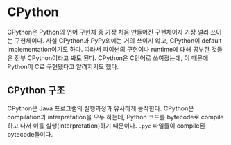 # CPython

CPython은 Python의 언어 구현체 중 가장 처음 만들어진 구현체이자 가장 널리 쓰이는 구현체이다.
사실 CPython과 PyPy외에는 거의 쓰이지 않고, CPython이 default implementation이기도 하다.
따라서 파이썬의 구현이나 runtime에 대해 공부한 것들은 전부 CPython이라고 봐도 된다.
CPython은 C언어로 쓰여졌는데, 이 때문에 Python이 C로 구현됐다고 알려지기도 했다.

## CPython 구조

CPython은 Java 프로그램의 실행과정과 유사하게 동작한다.
CPython은 compilation과 interpretation을 모두 하는데, Python 코드를 bytecode로 compile하고 나서 이를 실행(interpretation)하기 때문이다.
`.pyc` 파일들이 compile된 bytecode들이다.
